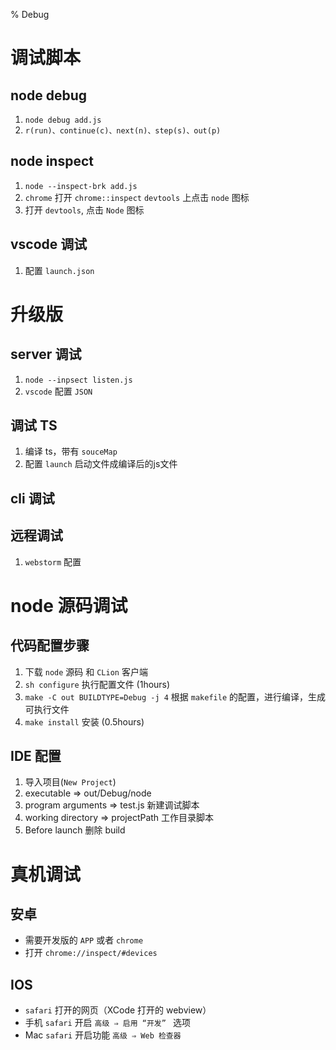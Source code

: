 % Debug

# 调试脚本
## node debug
1. `node debug add.js`
2. `r(run)、continue(c)、next(n)、step(s)、out(p)`

## node inspect
1. `node --inspect-brk add.js`
2. `chrome` 打开 `chrome::inspect`  `devtools` 上点击 `node` 图标
3. 打开 `devtools`, 点击 `Node` 图标


## vscode 调试
1. 配置 `launch.json`

# 升级版

## server 调试
1. `node --inpsect listen.js`
2. `vscode` 配置 `JSON`

## 调试 TS 
1. 编译 ts，带有 `souceMap`
2. 配置 `launch` 启动文件成编译后的js文件


## cli 调试

## 远程调试
1. `webstorm` 配置

# node 源码调试

## 代码配置步骤
1. 下载 `node` 源码 和 `CLion` 客户端
2. `sh configure` 执行配置文件 (1hours)
3. `make -C out BUILDTYPE=Debug -j 4` 根据 `makefile` 的配置，进行编译，生成可执行文件
4. `make install` 安装 (0.5hours)

## IDE 配置
1. 导入项目(`New Project`)
3. executable ⇒ out/Debug/node
4. program arguments ⇒ test.js 新建调试脚本
5. working directory ⇒ projectPath  工作目录脚本
6. Before launch 删除 build

# 真机调试

## 安卓
- 需要开发版的 `APP` 或者 `chrome`
- 打开 `chrome://inspect/#devices`

## IOS 
- `safari` 打开的网页（XCode 打开的 webview）
- 手机 `safari` 开启 `高级 ⇒ 启用 “开发” ` 选项
- Mac `safari` 开启功能 `高级 ⇒ Web 检查器`




